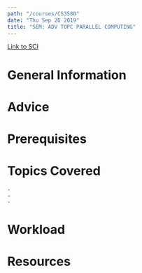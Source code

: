 ```yaml
---
path: "/courses/CS3580"
date: "Thu Sep 26 2019"
title: "SEM: ADV TOPC PARALLEL COMPUTING"
---
```

[Link to SCI]("http://courses.sci.pitt.edu/courses/courses/view/CS-3580")

# General Information

# Advice


# Prerequisites
<!-- PREREQ_REPLACEMENT (Do not remove) -->

<!-- END PREREQ_REPLACEMENT (Do not remove) -->
# Topics Covered
	- 
	-
	-
# Workload

<!-- TESTIMONIALS
# Testimonials
This gets replaced with Gatsby, its
data comes from Google Sheets for easier
editing!
-->

# Resources
